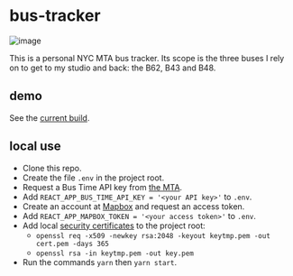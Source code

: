 # bus-tracker

![image](https://user-images.githubusercontent.com/6414141/119500653-05e96e80-bd36-11eb-9dee-5451008a9aaf.png)

This is a personal NYC MTA bus tracker. Its scope is the three buses I rely on to get to my studio and back: the B62, B43 and B48.

## demo

See the [current build](https://fletcher.nyc/etc/bus-tracker/).

## local use

- Clone this repo.
- Create the file `.env` in the project root.
- Request a Bus Time API key from [the MTA](https://register.developer.obanyc.com/).
- Add `REACT_APP_BUS_TIME_API_KEY = '<your API key>'` to `.env`.
- Create an account at [Mapbox](https://www.mapbox.com) and request an access token.
- Add `REACT_APP_MAPBOX_TOKEN = '<your access token>'` to `.env`.
- Add local [security certificates](https://flaviocopes.com/react-how-to-configure-https-localhost/) to the project root:
  - `openssl req -x509 -newkey rsa:2048 -keyout keytmp.pem -out cert.pem -days 365`
  - `openssl rsa -in keytmp.pem -out key.pem`
- Run the commands `yarn` then `yarn start`.
